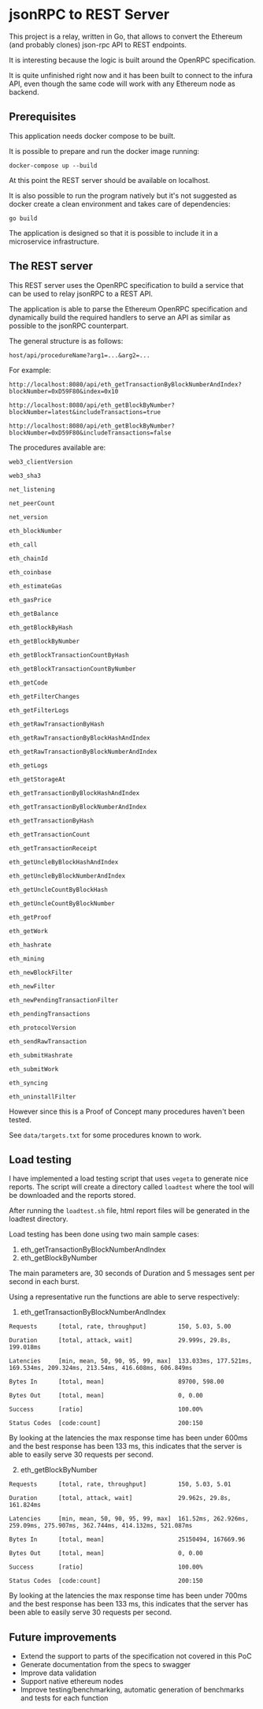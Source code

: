 jsonRPC to REST Server
==================

This project is a relay, written in Go, that allows to convert the
Ethereum (and probably clones) json-rpc API to REST endpoints.

It is interesting because the logic is built around the OpenRPC specification.

It is quite unfinished right now and it has been built to connect to the infura API,
even though the same code will work with any Ethereum node as backend.

Prerequisites
--------------------

This application needs docker compose to be built.

It is possible to prepare and run the docker image running:

`docker-compose up --build`

At this point the REST server should be available on localhost.

It is also possible to run the program natively but it's not suggested as docker create a clean environment and takes care of dependencies:

`go build`

The application is designed so that it is possible to include it in a microservice infrastructure.

The REST server
--------------------

This REST server uses the OpenRPC specification to build a service that can be used to relay jsonRPC to a REST API.

The application is able to parse the Ethereum OpenRPC specification and dynamically build the required handlers to serve an API as similar as possible to the jsonRPC counterpart.

The general structure is as follows:

`host/api/procedureName?arg1=...&arg2=...`

For example:

```
http://localhost:8080/api/eth_getTransactionByBlockNumberAndIndex?blockNumber=0xD59F80&index=0x10

http://localhost:8080/api/eth_getBlockByNumber?blockNumber=latest&includeTransactions=true

http://localhost:8080/api/eth_getBlockByNumber?blockNumber=0xD59F80&includeTransactions=false
```

The procedures available are:

```
web3_clientVersion

web3_sha3

net_listening

net_peerCount

net_version

eth_blockNumber

eth_call

eth_chainId

eth_coinbase

eth_estimateGas

eth_gasPrice

eth_getBalance

eth_getBlockByHash

eth_getBlockByNumber

eth_getBlockTransactionCountByHash

eth_getBlockTransactionCountByNumber

eth_getCode

eth_getFilterChanges

eth_getFilterLogs

eth_getRawTransactionByHash

eth_getRawTransactionByBlockHashAndIndex

eth_getRawTransactionByBlockNumberAndIndex

eth_getLogs

eth_getStorageAt

eth_getTransactionByBlockHashAndIndex

eth_getTransactionByBlockNumberAndIndex

eth_getTransactionByHash

eth_getTransactionCount

eth_getTransactionReceipt

eth_getUncleByBlockHashAndIndex

eth_getUncleByBlockNumberAndIndex

eth_getUncleCountByBlockHash

eth_getUncleCountByBlockNumber

eth_getProof

eth_getWork

eth_hashrate

eth_mining

eth_newBlockFilter

eth_newFilter

eth_newPendingTransactionFilter

eth_pendingTransactions

eth_protocolVersion

eth_sendRawTransaction

eth_submitHashrate

eth_submitWork

eth_syncing

eth_uninstallFilter
```

However since this is a Proof of Concept many procedures haven't been tested.

See `data/targets.txt` for some procedures known to work.

Load testing
--------------------

I have implemented a load testing script that uses `vegeta` to generate
nice reports. The script will create a directory called `loadtest`
where the tool will be downloaded and the reports stored.

After running the `loadtest.sh` file, html report files will be generated
in the loadtest directory. 

Load testing has been done using two main sample cases:

1) eth_getTransactionByBlockNumberAndIndex
2) eth_getBlockByNumber

The main parameters are, 30 seconds of Duration and 5 messages sent per second in each burst.

Using a representative run the functions are able to serve respectively:

1) eth_getTransactionByBlockNumberAndIndex

```
Requests      [total, rate, throughput]         150, 5.03, 5.00

Duration      [total, attack, wait]             29.999s, 29.8s, 199.018ms

Latencies     [min, mean, 50, 90, 95, 99, max]  133.033ms, 177.521ms, 169.534ms, 209.324ms, 213.54ms, 416.608ms, 606.849ms

Bytes In      [total, mean]                     89700, 598.00

Bytes Out     [total, mean]                     0, 0.00

Success       [ratio]                           100.00%

Status Codes  [code:count]                      200:150  
```

By looking at the latencies the max response time has been under 600ms and the best response has been 133 ms, this
indicates that the server is able to easily serve 30 requests per second.

2) eth_getBlockByNumber

```
Requests      [total, rate, throughput]         150, 5.03, 5.01

Duration      [total, attack, wait]             29.962s, 29.8s, 161.824ms

Latencies     [min, mean, 50, 90, 95, 99, max]  161.52ms, 262.926ms, 259.09ms, 275.907ms, 362.744ms, 414.132ms, 521.087ms

Bytes In      [total, mean]                     25150494, 167669.96

Bytes Out     [total, mean]                     0, 0.00

Success       [ratio]                           100.00%

Status Codes  [code:count]                      200:150
```

By looking at the latencies the max response time has been under 700ms and the best response has been 133 ms, this
indicates that the server has been able to easily serve 30 requests per second.

Future improvements
--------------------

* Extend the support to parts of the specification not covered in this PoC
* Generate documentation from the specs to swagger
* Improve data validation
* Support native ethereum nodes
* Improve testing/benchmarking, automatic generation of benchmarks and tests for each function
